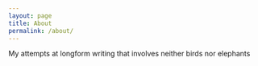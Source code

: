 ```yaml
---
layout: page
title: About
permalink: /about/
---
```

My attempts at longform writing that involves neither birds nor elephants
